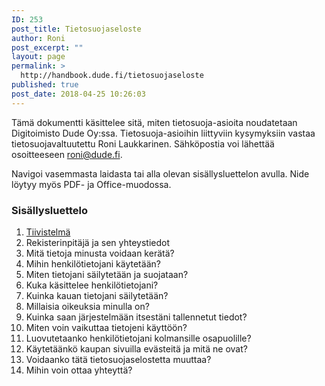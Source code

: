 ```yaml
---
ID: 253
post_title: Tietosuojaseloste
author: Roni
post_excerpt: ""
layout: page
permalink: >
  http://handbook.dude.fi/tietosuojaseloste
published: true
post_date: 2018-04-25 10:26:03
---
```

Tämä dokumentti käsittelee sitä, miten tietosuoja-asioita noudatetaan Digitoimisto Dude Oy:ssa. Tietosuoja-asioihin liittyviin kysymyksiin vastaa tietosuojavaltuutettu Roni Laukkarinen. Sähköpostia voi lähettää osoitteeseen <a href="mailto:roni@dude.fi">roni@dude.fi</a>.

Navigoi vasemmasta laidasta tai alla olevan sisällysluettelon avulla. Nide löytyy myös PDF- ja Office-muodossa.
<h3>Sisällysluettelo</h3>
<ol>
 	<li><a href="http://handbook.dude.fi/tietosuojaseloste/tiivistelma">Tiivistelmä</a></li>
 	<li>Rekisterinpitäjä ja sen yhteystiedot</li>
 	<li>Mitä tietoja minusta voidaan kerätä?</li>
 	<li>Mihin henkilötietojani käytetään?</li>
 	<li>Miten tietojani säilytetään ja suojataan?</li>
 	<li>Kuka käsittelee henkilötietojani?</li>
 	<li>Kuinka kauan tietojani säilytetään?</li>
 	<li>Millaisia oikeuksia minulla on?</li>
 	<li>Kuinka saan järjestelmään itsestäni tallennetut tiedot?</li>
 	<li>Miten voin vaikuttaa tietojeni käyttöön?</li>
 	<li>Luovutetaanko henkilötietojani kolmansille osapuolille?</li>
 	<li>Käytetäänkö kaupan sivuilla evästeitä ja mitä ne ovat?</li>
 	<li>Voidaanko tätä tietosuojaselostetta muuttaa?</li>
 	<li>Mihin voin ottaa yhteyttä?</li>
</ol>
